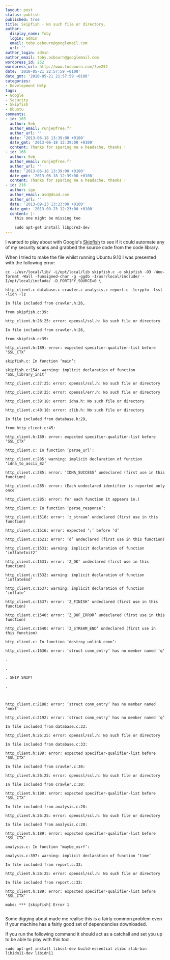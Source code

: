 ```yaml
---
layout: post
status: publish
published: true
title: Skipfish - No such file or directory.
author:
  display_name: Toby
  login: admin
  email: toby.osbourn@googlemail.com
  url: ''
author_login: admin
author_email: toby.osbourn@googlemail.com
wordpress_id: 252
wordpress_url: http://www.tosbourn.com/?p=252
date: '2010-05-21 22:57:59 +0100'
date_gmt: '2010-05-21 21:57:59 +0100'
categories:
- Development Help
tags:
- Google
- Security
- Skipfish
- Ubuntu
comments:
- id: 165
  author: Seb
  author_email: runje@free.fr
  author_url: ''
  date: '2013-06-18 13:39:00 +0100'
  date_gmt: '2013-06-18 12:39:00 +0100'
  content: Thanks for sparing me a headache, thanks !
- id: 166
  author: Seb
  author_email: runje@free.fr
  author_url: ''
  date: '2013-06-18 13:39:00 +0100'
  date_gmt: '2013-06-18 12:39:00 +0100'
  content: Thanks for sparing me a headache, thanks !
- id: 216
  author: igo
  author_email: asd@dsad.com
  author_url: ''
  date: '2013-09-23 13:23:00 +0100'
  date_gmt: '2013-09-23 12:23:00 +0100'
  content: |-
    this one might be missing too

    sudo apt-get install libpcre3-dev
---
```

<p>I wanted to play about with Google's <a href="http://code.google.com/p/skipfish/">Skipfish</a> to see if it could automate any of my security scans and grabbed the source code from the code library.</p>
<p>When I tried to make the file whilst running Ubuntu 9.10 I was presented with the following error:</p>
<p><code>cc -L/usr/local/lib/ -L/opt/local/lib skipfish.c -o skipfish -O3 -Wno-format -Wall -funsigned-char -g -ggdb -I/usr/local/include/ -I/opt/local/include/ -D_FORTIFY_SOURCE=0 \<br />
http_client.c database.c crawler.c analysis.c report.c -lcrypto -lssl -lidn -lz<br />
In file included from crawler.h:26,<br />
from skipfish.c:39:<br />
http_client.h:26:25: error: openssl/ssl.h: No such file or directory<br />
In file included from crawler.h:26,<br />
from skipfish.c:39:<br />
http_client.h:189: error: expected specifier-qualifier-list before ‘SSL_CTX’<br />
skipfish.c: In function ‘main’:<br />
skipfish.c:154: warning: implicit declaration of function ‘SSL_library_init’<br />
http_client.c:37:25: error: openssl/ssl.h: No such file or directory<br />
http_client.c:38:25: error: openssl/err.h: No such file or directory<br />
http_client.c:39:18: error: idna.h: No such file or directory<br />
http_client.c:40:18: error: zlib.h: No such file or directory<br />
In file included from database.h:29,<br />
from http_client.c:45:<br />
http_client.h:189: error: expected specifier-qualifier-list before ‘SSL_CTX’<br />
http_client.c: In function ‘parse_url’:<br />
http_client.c:285: warning: implicit declaration of function ‘idna_to_ascii_8z’<br />
http_client.c:285: error: ‘IDNA_SUCCESS’ undeclared (first use in this function)<br />
http_client.c:285: error: (Each undeclared identifier is reported only once<br />
http_client.c:285: error: for each function it appears in.)<br />
http_client.c: In function ‘parse_response’:<br />
http_client.c:1516: error: ‘z_stream’ undeclared (first use in this function)<br />
http_client.c:1516: error: expected ‘;’ before ‘d’<br />
http_client.c:1521: error: ‘d’ undeclared (first use in this function)<br />
http_client.c:1531: warning: implicit declaration of function ‘inflateInit2’<br />
http_client.c:1531: error: ‘Z_OK’ undeclared (first use in this function)<br />
http_client.c:1532: warning: implicit declaration of function ‘inflateEnd’<br />
http_client.c:1537: warning: implicit declaration of function ‘inflate’<br />
http_client.c:1537: error: ‘Z_FINISH’ undeclared (first use in this function)<br />
http_client.c:1540: error: ‘Z_BUF_ERROR’ undeclared (first use in this function)<br />
http_client.c:1540: error: ‘Z_STREAM_END’ undeclared (first use in this function)<br />
http_client.c: In function ‘destroy_unlink_conn’:<br />
http_client.c:1636: error: ‘struct conn_entry’ has no member named ‘q’<br />
.</code></p>
<p><code>.</code></p>
<p><code>. SNIP SNIP!</code></p>
<p><code>.</code></p>
<p><code><br />
http_client.c:2188: error: ‘struct conn_entry’ has no member named ‘next’<br />
http_client.c:2192: error: ‘struct conn_entry’ has no member named ‘q’<br />
In file included from database.c:33:<br />
http_client.h:26:25: error: openssl/ssl.h: No such file or directory<br />
In file included from database.c:33:<br />
http_client.h:189: error: expected specifier-qualifier-list before ‘SSL_CTX’<br />
In file included from crawler.c:30:<br />
http_client.h:26:25: error: openssl/ssl.h: No such file or directory<br />
In file included from crawler.c:30:<br />
http_client.h:189: error: expected specifier-qualifier-list before ‘SSL_CTX’<br />
In file included from analysis.c:28:<br />
http_client.h:26:25: error: openssl/ssl.h: No such file or directory<br />
In file included from analysis.c:28:<br />
http_client.h:189: error: expected specifier-qualifier-list before ‘SSL_CTX’<br />
analysis.c: In function ‘maybe_xsrf’:<br />
analysis.c:397: warning: implicit declaration of function ‘time’<br />
In file included from report.c:33:<br />
http_client.h:26:25: error: openssl/ssl.h: No such file or directory<br />
In file included from report.c:33:<br />
http_client.h:189: error: expected specifier-qualifier-list before ‘SSL_CTX’<br />
make: *** [skipfish] Error 1<br />
</code></p>
<p>Some digging about made me realise this is a fairly common problem even if your machine has a fairly good set of dependencies downloaded.</p>
<p>If you run the following command it should act as a catchall and set you up to be able to play with this tool.</p>
<p><code>sudo apt-get install libssl-dev build-essential zlibc zlib-bin libidn11-dev libidn11<br />
</code></p>
